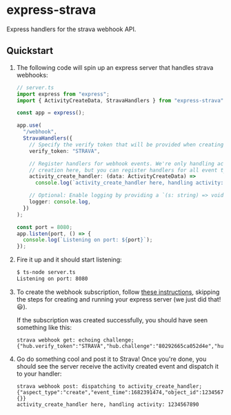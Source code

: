 # express-strava
Express handlers for the strava webhook API.

## Quickstart

1. The following code will spin up an express server that handles strava webhooks:

   ```typescript
   // server.ts
   import express from "express";
   import { ActivityCreateData, StravaHandlers } from "express-strava";

   const app = express();

   app.use(
     "/webhook",
     StravaHandlers({
       // Specify the verify token that will be provided when creating the webhook subscription.
       verify_token: "STRAVA",

       // Register handlers for webhook events. We're only handling activity
       // creation here, but you can register handlers for all event types.
       activity_create_handler: (data: ActivityCreateData) =>
         console.log(`activity_create_handler here, handling activity: ${data.object_id}`),

       // Optional: Enable logging by providing a `(s: string) => void` callback.
       logger: console.log,
     })
   );

   const port = 8080;
   app.listen(port, () => {
     console.log(`Listening on port: ${port}`);
   });
   ```

1. Fire it up and it should start listening:

   ```bash
   $ ts-node server.ts
   Listening on port: 8080
   ```

1. To create the webhook subscription, follow [these
   instructions](https://developers.strava.com/docs/webhookexample/), skipping
   the steps for creating and running your express server (we just did that!
   😃).

   If the subscription was created successfully, you should have seen something
   like this:

   ```
   strava webhook get: echoing challenge; {"hub.verify_token":"STRAVA","hub.challenge":"80292665ca052d4e","hub.mode":"subscribe"}    
   ```

1. Go do something cool and post it to Strava! Once you're done, you should see
   the server receive the activity created event and dispatch it to your
   handler:

   ```
   strava webhook post: dispatching to activity_create_handler; {"aspect_type":"create","event_time":1682391474,"object_id":1234567890,"object_type":"activity","owner_id":2222222,"subscription_id":333333,"updates":{}}
   activity_create_handler here, handling activity: 1234567890
   ```

